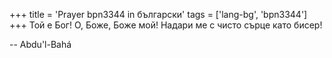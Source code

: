 +++
title = 'Prayer bpn3344 in български'
tags = ['lang-bg', 'bpn3344']
+++
Той е Бог! О, Боже, Боже мой! Надари ме с чисто сърце като бисер!

-- Abdu'l-Bahá
